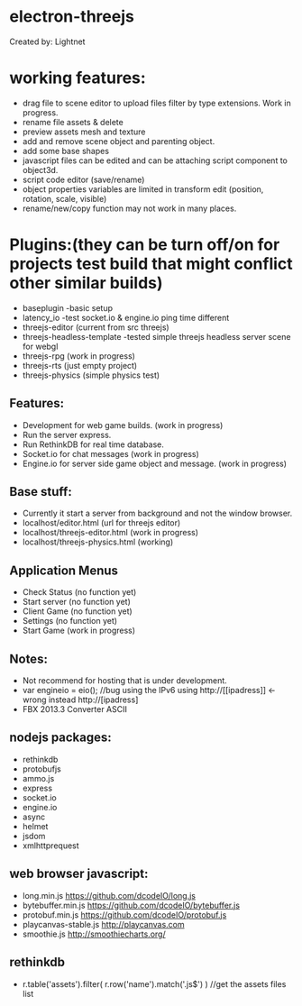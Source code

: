 # electron-threejs

 Created by: Lightnet

# working features:
 * drag file to scene editor to upload files filter by type extensions. Work in progress.
 * rename file assets & delete
 * preview assets mesh and texture
 * add and remove scene object and parenting object.
 * add some base shapes
 * javascript files can be edited and can be attaching script component to object3d.
 * script code editor (save/rename)
 * object properties variables are limited in transform edit (position, rotation, scale, visible)
 * rename/new/copy function may not work in many places.

# Plugins:(they can be turn off/on for projects test build that might conflict other similar builds)
 * baseplugin -basic setup
 * latency_io -test socket.io & engine.io ping time different
 * threejs-editor (current from src threejs)
 * threejs-headless-template -tested simple threejs headless server scene for webgl
 * threejs-rpg (work in progress)
 * threejs-rts (just empty project)
 * threejs-physics (simple physics test)

## Features:
 * Development for web game builds. (work in progress)
 * Run the server express.
 * Run RethinkDB for real time database.
 * Socket.io for chat messages (work in progress)
 * Engine.io for server side game object and message. (work in progress)

## Base stuff:
 * Currently it start a server from background and not the window browser.
 * localhost/editor.html (url for threejs editor)
 * localhost/threejs-editor.html  (work in progress)
 * localhost/threejs-physics.html  (working)

## Application Menus
  * Check Status (no function yet)
  * Start server (no function yet)
  * Client Game (no function yet)
  * Settings (no function yet)
  * Start Game (work in progress)

## Notes:
  * Not recommend for hosting that is under development.
  * var engineio = eio(); //bug using the IPv6 using http://[[ipadress]] <- wrong instead http://[ipadress]
  * FBX 2013.3 Converter ASCII

## nodejs packages:
  * rethinkdb
  * protobufjs
  * ammo.js
  * express
  * socket.io
  * engine.io
  * async
  * helmet
  * jsdom
  * xmlhttprequest

## web browser javascript:
  * long.min.js https://github.com/dcodeIO/long.js
  * bytebuffer.min.js https://github.com/dcodeIO/bytebuffer.js
  * protobuf.min.js https://github.com/dcodeIO/protobuf.js
  * playcanvas-stable.js http://playcanvas.com
  * smoothie.js http://smoothiecharts.org/

## rethinkdb
 * r.table('assets').filter(  r.row('name').match('.js$')  ) //get the assets files list
